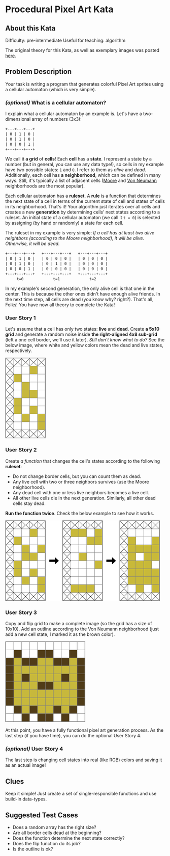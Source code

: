 # Procedural Pixel Art Kata

## About this Kata

Difficulty: pre-intermediate
Useful for teaching: algorithm

The original theory for this Kata, as well as exemplary images was posted [here](https://github.com/yurkth/sprator#theory). 

## Problem Description

Your task is writing a program that generates colorful Pixel Art sprites using a cellular automaton (which is very simple).

### _(optional)_ What is a cellular automaton?

I explain what a cellular automaton by an example is. Let's have a two-dimensional array of numbers (3x3):
```
+---+---+---+
| 0 | 1 | 0 |
| 0 | 1 | 0 |
| 0 | 0 | 1 |
+---+---+---+
```
We call it **a grid** of **cells**! Each **cell** has a **state**. I represent a state by a number (but in general, you can use any data type!), so cells in my example have two possible states: `1` and `0`. I refer to them as _alive_ and _dead_. Additionally, each cell has **a neighborhood**, which can be defined in many ways. Still, it's typically a list of adjacent cells ([Moore](https://en.wikipedia.org/wiki/Moore_neighborhood) and [Von Neumann](https://en.wikipedia.org/wiki/Von_Neumann_neighborhood) neighborhoods are the most popular).

Each cellular automaton has a **ruleset**. A **rule** is a function that determines the next state of a cell in terms of the current state of cell and states of cells in its neighborhood. That's it! Your algorithm just iterates over all cells and creates a new **generation** by determining cells' next states according to a ruleset. An initial state of a cellular automaton (we call it `t = 0`) is selected by assigning (by hand or randomly) a state for each cell.

The ruleset in my example is very simple: _If a cell has at least two alive neightbors (according to the Moore neighborhood), it will be alive. Otherwise, it will be dead._
```
+---+---+---+   +---+---+---+   +---+---+---+
| 0 | 1 | 0 |   | 0 | 0 | 0 |   | 0 | 0 | 0 |
| 0 | 1 | 0 |   | 0 | 1 | 0 |   | 0 | 0 | 0 |
| 0 | 0 | 1 |   | 0 | 0 | 0 |   | 0 | 0 | 0 |
+---+---+---+   +---+---+---+   +---+---+---+
     t=0             t=1             t=2
```

In my example's second generation, the only alive cell is that one in the center. This is because the other ones didn't have enough alive friends. In the next time step, all cells are dead (you know why? right?). That's all, Folks! You have now all theory to complete the Kata!

### User Story 1

Let's assume that a cell has only two states: **live** and **dead**. Create **a 5x10 grid** and generate a random noise inside **the right-aligned 4x8 sub-grid** (left a one cell border, we'll use it later). _Still don't know what to do?_ See the below image, where white and yellow colors mean the dead and live states, respectively.

![](attachments/76070404-d38c0e00-5fd7-11ea-9ec2-674813c12490.png)

### User Story 2

Create _a function_ that changes the cell's states according to the following **ruleset**:
- Do not change border cells, but you can count them as dead.
- Any live cell with two or three neighbors survives (use the Moore neighborhood).
- Any dead cell with one or less live neighbors becomes a live cell.
- All other live cells die in the next generation. Similarly, all other dead cells stay dead.

**Run the function twice**. Check the below example to see how it works.

![](attachments/76137835-c8db8280-6084-11ea-80e8-68d436590d7b.png)

### User Story 3

Copy and flip grid to make a complete image (so the grid has a size of 10x10). Add an outline according to the Von Neumann  neighborhood (just add a new cell state, I marked it as the brown color).

![](attachments/76070456-e56db100-5fd7-11ea-9fed-4c178bf0a756.png)

At this point, you have a fully functional pixel art generation process. As the last step (if you have time), you can do the optional User Story 4.

### _(optional)_ User Story 4

The last step is changing cell states into real (like RGB) colors and saving it as an actual image! 

## Clues

Keep it simple! Just create a set of single-responsible functions and use build-in data-types.

## Suggested Test Cases

- Does a random array has the right size?
- Are all border cells dead at the beginning?
- Does the function determine the next state correctly?
- Does the flip function do its job?
- Is the outline is ok?
